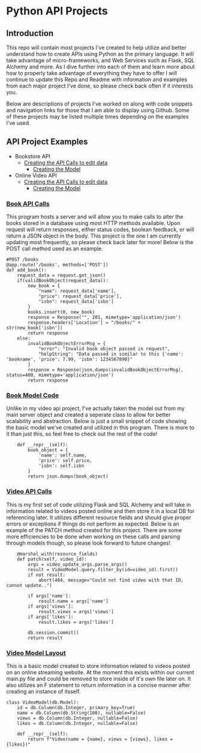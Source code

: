 # Python API Projects

## Introduction
This repo will contain most projects I've created to help utilize and better understand how to create APIs using Python as the primary language. It will take advantage of micro-frameworks, and Web Services such as Flask, SQL Alchemy and more. As I dive further into each of them and learn more about how to properly take advantage of everything they have to offer I will continue to update this Repo and Readme with information and examples from each major project I've done, so please check back often if it interests you. 

Below are descriptions of projects I've worked on along with code snippets and navigation links for those that I am able to display using Github. Some of these projects may be listed multiple times depending on the examples I've used.


## API Project Examples
* Bookstore API
  * [Creating the API Calls to edit data](#book-api-calls)
	* [Creating the Model](#book-model-code)
* Online Video API
  * [Creating the API Calls to edit data](#video-api-calls)
	* [Creating the Model](#video-model-layout)


### [Book API Calls](https://github.com/CurleyT/Python_APIs/blob/main/Flask_SQLAlchemy/Book_API/main.py)
This program hosts a server and will allow you to make calls to alter the books stored in a database using most HTTP methods available. Upon request will return responses, either status codes, boolean feedback, or will return a JSON object in the body. This project is the one I am currently updating most frequently, so please check back later for more! Below is the POST call method used as an example.
```
#POST /books
@app.route('/books', methods=['POST'])
def add_book():
    request_data = request.get_json()
    if(validBookObject(request_data)):
        new_book = {
            "name": request_data['name'],
            "price": request_data['price'],
            "isbn": request_data['isbn']
        }
        books.insert(0, new_book)
        response = Response("", 201, mimetype='application/json')
        response.headers['Location'] = "/books/" + str(new_book['isbn'])
        return response
    else:
        invalidBookObjectErrorMsg = {
            "error": "Invalid book object passed in request",
            "helpString": "Data passed in similar to this {'name': 'bookname', 'price': 7.99, 'isbn': 1234567890}"
        }
        response = Response(json.dumps(invalidBookObjectErrorMsg), status=400, mimetype='application/json')
        return response
```

### [Book Model Code](https://github.com/CurleyT/Python_APIs/blob/main/Flask_SQLAlchemy/Book_API/BookModel.py)
Unlike in my video api project, I've actually taken the model out from my main server object and created a seperate class to allow for better scalability and abstraction. Below is just a small snippet of code showing the basic model we've created and utilized in this program. There is more to it than just this, so feel free to check out the rest of the code!
```
    def __repr__(self):
        book_object = {
            'name': self.name,
            'price': self.price,
            'isbn': self.isbn
        }
        return json.dumps(book_object)
```


### [Video API Calls](https://github.com/CurleyT/Python_APIs/blob/main/Flask_SQLAlchemy/Video_API/main.py)
This is my first set of code utilizing Flask and SQL Alchemy and will take in information related to videos posted online and then store it in a local DB for referencing later. It utilizes different resource fields and should give proper errors or exceptions if things do not perform as expected. Below is an example of the PATCH method created for this project. There are some more efficiencies to be done when working on these calls and parsing through models though, so please look forward to future changes!
```
    @marshal_with(resource_fields)
    def patch(self, video_id):
        args = video_update_args.parse_args()
        result = VideoModel.query.filter_by(id=video_id).first()
        if not result:
            abort(404, message="Could not find video with that ID, cannot update..")
            
        if args['name']:
            result.name = args['name']
        if args['views']:
            result.views = args['views']
        if args['likes']:
            result.likes = args['likes']

        db.session.commit()
        return result
```

### [Video Model Layout](https://github.com/CurleyT/Python_APIs/blob/main/Flask_SQLAlchemy/Video_API/main.py)
This is a basic model created to store information related to videos posted on an online streaming website. At the moment this exists within our current main.py file and could be removed to store inside of it's own file later on. It also utilizes an F statement to return information in a concise manner after creating an instance of itsself. 
```
class VideoModel(db.Model):
    id = db.Column(db.Integer, primary_key=True)
    name = db.Column(db.String(100), nullable=False)
    views = db.Column(db.Integer, nullable=False)
    likes = db.Column(db.Integer, nullable=False)

    def __repr__(self):
        return f"Video(name = {name}, views = {views}, likes = {likes})"
```
